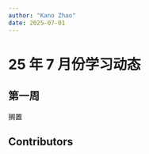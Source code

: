 ```yaml
---
author: "Kano Zhao"
date: 2025-07-01
---
```

# 25 年 7 月份学习动态

<PageInfo/>

## 第一周

搁置

## Contributors

<Contributors/>

<CopyRight/>

<Person/>
